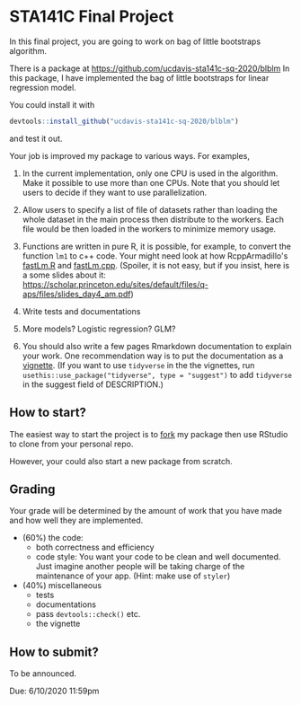 # STA141C Final Project

In this final project, you are going to work on bag of little bootstraps algorithm.

There is a package at https://github.com/ucdavis-sta141c-sq-2020/blblm
In this package, I have implemented the bag of little bootstraps for linear regression model.

You could install it with
```r
devtools::install_github("ucdavis-sta141c-sq-2020/blblm")
```
and test it out.


Your job is improved my package to various ways. For examples,


1. In the current implementation, only one CPU is used in the algorithm. Make it possible to use more than one CPUs. Note that you should let users to decide if they want to use parallelization.

1. Allow users to specify a list of file of datasets rather than loading the whole dataset in the main process then distribute to the workers. Each file would be then loaded in the workers to minimize memory usage.

1. Functions are written in pure R, it is possible, for example, to convert the function `lm1` to c++ code. Your might need look at how RcppArmadillo's [fastLm.R](https://github.com/RcppCore/RcppArmadillo/blob/master/R/fastLm.R) and [fastLm.cpp](https://github.com/RcppCore/RcppArmadillo/blob/master/src/fastLm.cpp). (Spoiler, it is not easy, but if you insist, here is a some slides about it: https://scholar.princeton.edu/sites/default/files/q-aps/files/slides_day4_am.pdf)

1. Write tests and documentations

1. More models? Logistic regression? GLM?

1. You should also write a few pages Rmarkdown documentation to explain your work. One recommendation way is to put the documentation as a [vignette](https://r-pkgs.org/vignettes.html). (If you want to use `tidyverse` in the the vignettes, run `usethis::use_package("tidyverse", type = "suggest")` to add `tidyverse` in the suggest field of DESCRIPTION.)

## How to start?

The easiest way to start the project is to [fork](https://help.github.com/en/github/getting-started-with-github/fork-a-repo) my package then use RStudio to clone from your personal repo.

However, your could also start a new package from scratch.

## Grading

Your grade will be determined by the amount of work that you have made and how well they are implemented.

- (60%) the code: 
    - both correctness and efficiency
    - code style: You want your code to be clean and well documented. Just imagine another people will be taking charge of the maintenance of your app. (Hint: make use of `styler`)
- (40%) miscellaneous
    - tests
    - documentations
    - pass `devtools::check()` etc.
    - the vignette


## How to submit?

To be announced.

Due: 6/10/2020 11:59pm
